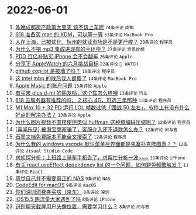 # 2022-06-01

1. [昨晚成都房产政策大变天 该不该上车呢](https://www.v2ex.com/t/856614) `74条评论` `成都`
1. [618 准备买 mac 的 XDM，可以等一等](https://www.v2ex.com/t/856620) `53条评论` `MacBook Pro`
1. [人在上海，已被优化，杭州的就业市场是不是更严峻？](https://www.v2ex.com/t/856640) `30条评论` `程序员`
1. [为什么不把 mp3 集成进现有的手环中？](https://www.v2ex.com/t/856652) `27条评论` `奇思妙想`
1. [PDD 百亿补贴买 iPhone 会不会翻车](https://www.v2ex.com/t/856642) `26条评论` `Apple`
1. [分享下 AppleWatch 的六月挑战目标](https://www.v2ex.com/t/856680) `22条评论` ` WATCH`
1. [github copilot 是被墙了吗？](https://www.v2ex.com/t/856654) `18条评论` `程序员`
1. [这 intel mbp 的散热我人都傻了](https://www.v2ex.com/t/856656) `14条评论` `MacBook Pro`
1. [Apple Music 的账户问题](https://www.v2ex.com/t/856669) `13条评论` `Apple`
1. [有买宋 plus d-mi 的朋友吗，这个车怎么样噢](https://www.v2ex.com/t/856645) `13条评论` `汽车`
1. [618 云服务器有推荐的吗， 2 核心 4G，可选三年那种](https://www.v2ex.com/t/856635) `13条评论` `程序员`
1. [M1 Max 10 + 32 PD 运行 LOL 帧数过低「团战 50 左右」，软件上有没有什么好点的解决办法？](https://www.v2ex.com/t/856605) `13条评论` `Apple`
1. [为什么图片视频不直接使用类似 huffman 这种熵编码压缩呢？](https://www.v2ex.com/t/856697) `12条评论` `程序员`
1. [[喜闻乐见] 被淘宝商家骗了，客服介入还不退款怎么办？](https://www.v2ex.com/t/856672) `12条评论` `问与答`
1. [石墨文档免费版本不能全文搜索了](https://www.v2ex.com/t/856639) `12条评论` `程序员`
1. [为什么我的 windows vscode 默认菜单栏界面都是鬼畜扑克牌图表？？](https://www.v2ex.com/t/856607) `12条评论` `Visual Studio Code`
1. [求侦探分析：上班路上骑车手机丢了，求帮忙分析一波~~~](https://www.v2ex.com/t/856695) `11条评论` `iPhone`
1. [有关 react.useEffect dependency list 的一个问题，如何避免频繁触发？](https://www.v2ex.com/t/856636) `11条评论` `React`
1. [感觉自己并不需要真正的 NAS](https://www.v2ex.com/t/856704) `9条评论` `NAS`
1. [CodeEdit for macOS](https://www.v2ex.com/t/856617) `9条评论` `macOS`
1. [你们深圳消费券买啥（京东）](https://www.v2ex.com/t/856691) `8条评论` `深圳`
1. [iOS15.5 跑流量大家遇到了吗](https://www.v2ex.com/t/856657) `8条评论` `iPhone`
1. [识别聊天截屏用户头像位置，需要学习什么？](https://www.v2ex.com/t/856613) `8条评论` `问与答`
